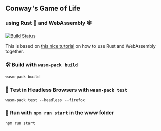## Conway's Game of Life
### using Rust 🦀 and WebAssembly 🕸

[![Build Status](https://travis-ci.org/svenfoo/wasm-game-of-life.svg?branch=master)](https://travis-ci.org/svenfoo/wasm-game-of-life)

This is based on [this nice tutorial][tutorial] on how to use Rust and WebAssembly together.

[tutorial]: https://rustwasm.github.io/docs/book/introduction.html


### 🛠️ Build with `wasm-pack build`

```
wasm-pack build
```

### 🔬 Test in Headless Browsers with `wasm-pack test`

```
wasm-pack test --headless --firefox
```

### 🏃 Run with `npm run start` in the www folder

```
npm run start
```
